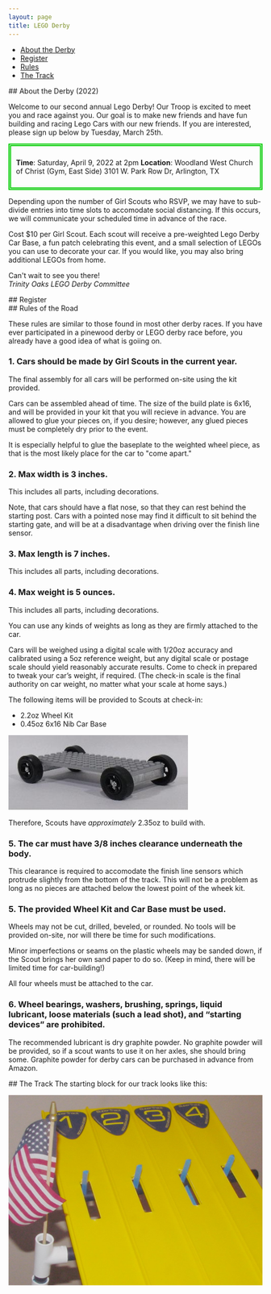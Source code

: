 ```yaml
---
layout: page
title: LEGO Derby
---
```

- [About the Derby](#about)
- [Register](#dmv)
- [Rules](#rules)
- [The Track](#track)

<a id="about" />
## About the Derby (2022)

Welcome to our second annual Lego Derby! Our Troop is excited to meet you and race against you. 
Our goal is to make new friends and have fun building and racing Lego Cars with our new friends. 
If you are interested, please sign up below by Tuesday, March 25th. 

<div style="border-color:#00cc00; border-style:double; border-width:thick; padding: 10px" markdown="1">

**Time**: Saturday, April 9, 2022 at 2pm
**Location**: Woodland West Church of Christ (Gym, East Side)
3101 W. Park Row Dr, Arlington, TX

</div>

Depending upon the number of Girl Scouts who RSVP, we may have to sub-divide entries into 
time slots to accomodate social distancing.  If this occurs, we will communicate your 
scheduled time in advance of the race.

Cost $10 per Girl Scout. Each scout will receive a pre-weighted Lego Derby Car Base, a fun 
patch celebrating this event, and a small selection of LEGOs you can use to decorate your car.
If you would like, you may also bring additional LEGOs from home.

Can't wait to see you there!  
_Trinity Oaks LEGO Derby Committee_

<a id="dmv" />
## Register

<div class="cognito">
<script src="https://www.cognitoforms.com/s/5CGgOlOKDkeFvcJcptH6IA"></script>
<script>Cognito.load("forms", { id: "14" });</script>
</div>

<a id="rules" />
## Rules of the Road

These rules are similar to those found in most other derby races.  If you have ever 
participated in a pinewood derby or LEGO derby race before, you already have a good 
idea of what is goiing on.

### 1. Cars should be made by Girl Scouts in the current year.
The final assembly for all cars will be performed on-site using the kit provided.

Cars can be assembled ahead of time.  The size of the build plate is 6x16, and will be
provided in your kit that you will recieve in advance.  You are allowed to glue your pieces
on, if you desire; however, any glued pieces must be completely dry prior to the event.

It is especially helpful to glue the baseplate to the weighted wheel piece, as that is
the most likely place for the car to "come apart."

### 2. Max width is 3 inches.
This includes all parts, including decorations.

Note, that cars should have a flat nose, so that they can rest behind the starting post. 
Cars with a pointed nose may find it difficult to sit behind the starting gate, and will 
be at a disadvantage when driving over the finish line sensor.

### 3. Max length is 7 inches.
This includes all parts, including decorations.

### 4. Max weight is 5 ounces.
This includes all parts, including decorations.

You can use any kinds of weights as long as they are firmly attached to the car.

Cars will be weighed using a digital scale with 1/20oz accuracy and calibrated using
a 5oz reference weight, but any digital scale or postage scale should yield 
reasonably accurate results. Come to check in prepared to tweak your car’s weight, 
if required. (The check-in scale is the final authority on car weight, no matter 
what your scale at home says.)

The following items will be provided to Scouts at check-in:
- 2.2oz Wheel Kit
- 0.45oz 6x16 Nib Car Base

![LEGO Kit](/public/content/images/lego-kit.jpg)

Therefore, Scouts have _approximately_ 2.35oz to build with.

### 5. The car must have 3/8 inches clearance underneath the body.
This clearance is required to accomodate the finish line sensors which protrude
slightly from the bottom of the track.  This will not be a problem as long as 
no pieces are attached below the lowest point of the wheek kit.

### 5. The provided Wheel Kit and Car Base must be used.
Wheels may not be cut, drilled, beveled, or rounded.  No tools will be provided
on-site, nor will there be time for such modifications.

Minor imperfections or seams on the plastic wheels may be sanded down, if the 
Scout brings her own sand paper to do so.  (Keep in mind, there will be limited
time for car-building!)

All four wheels must be attached to the car.

### 6. Wheel bearings, washers, brushing, springs, liquid lubricant, loose materials (such a lead shot), and “starting devices” are prohibited.
The recommended lubricant is dry graphite powder.  No graphite powder will be provided,
so if a scout wants to use it on her axles, she should bring some.  Graphite powder
for derby cars can be purchased in advance from Amazon.

<a id="track" />
## The Track
The starting block for our track looks like this:

![SuperTrack Start](/public/content/images/supertrack-start.jfif)


